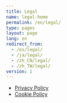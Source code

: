 ```yaml
---
title: Legal
name: legal-home
permalink: /en/legal/
type: pages
layout: page
lang: en
redirect_from:
  - /es/legal/
  - /ja/legal/
  - /zh_CN/legal/
  - /zh_TW/legal/
version: 1
---
```


 - [Privacy Policy]
 - [Cookie Policy]

[Privacy Policy]: /en/legal/privacy
[Cookie Policy]: /en/legal/cookie
